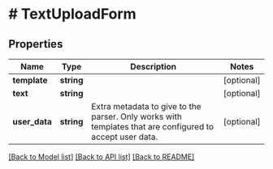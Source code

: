 # # TextUploadForm

## Properties

Name | Type | Description | Notes
------------ | ------------- | ------------- | -------------
**template** | **string** |  | [optional] 
**text** | **string** |  | [optional] 
**user_data** | **string** | Extra metadata to give to the parser. Only works with templates that are configured to accept user data. | [optional] 

[[Back to Model list]](../../README.md#documentation-for-models) [[Back to API list]](../../README.md#documentation-for-api-endpoints) [[Back to README]](../../README.md)


